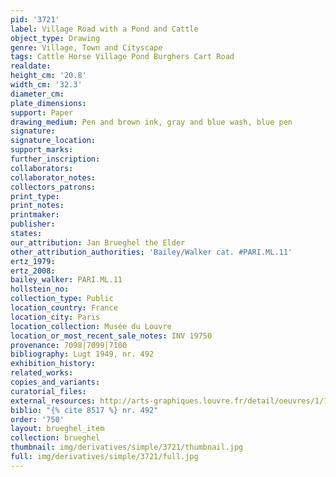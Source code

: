 ```yaml
---
pid: '3721'
label: Village Road with a Pond and Cattle
object_type: Drawing
genre: Village, Town and Cityscape
tags: Cattle Horse Village Pond Burghers Cart Road
realdate: 
height_cm: '20.8'
width_cm: '32.3'
diameter_cm: 
plate_dimensions: 
support: Paper
drawing_medium: Pen and brown ink, gray and blue wash, blue pen
signature: 
signature_location: 
support_marks: 
further_inscription: 
collaborators: 
collaborator_notes: 
collectors_patrons: 
print_type: 
print_notes: 
printmaker: 
publisher: 
states: 
our_attribution: Jan Brueghel the Elder
other_attribution_authorities: 'Bailey/Walker cat. #PARI.ML.11'
ertz_1979: 
ertz_2008: 
bailey_walker: PARI.ML.11
hollstein_no: 
collection_type: Public
location_country: France
location_city: Paris
location_collection: Musée du Louvre
location_or_most_recent_sale_notes: INV 19750
provenance: 7098|7099|7100
bibliography: Lugt 1949, nr. 492
exhibition_history: 
related_works: 
copies_and_variants: 
curatorial_files: 
external_resources: http://arts-graphiques.louvre.fr/detail/oeuvres/1/109892-Large-route-longeant-un-village-et-une-mare-ou-sabreuvent-des-bestiaux
biblio: "{% cite 8517 %} nr. 492"
order: '750'
layout: brueghel_item
collection: brueghel
thumbnail: img/derivatives/simple/3721/thumbnail.jpg
full: img/derivatives/simple/3721/full.jpg
---
```

